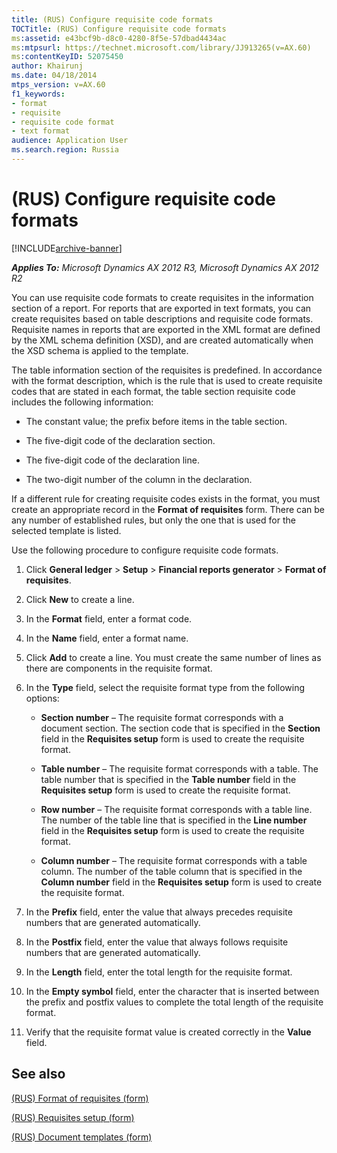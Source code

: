 ```yaml
---
title: (RUS) Configure requisite code formats
TOCTitle: (RUS) Configure requisite code formats
ms:assetid: e43bcf9b-d8c0-4280-8f5e-57dbad4434ac
ms:mtpsurl: https://technet.microsoft.com/library/JJ913265(v=AX.60)
ms:contentKeyID: 52075450
author: Khairunj
ms.date: 04/18/2014
mtps_version: v=AX.60
f1_keywords:
- format
- requisite
- requisite code format
- text format
audience: Application User
ms.search.region: Russia
---
```


# (RUS) Configure requisite code formats 


[!INCLUDE[archive-banner](includes/archive-banner.md)]


_**Applies To:** Microsoft Dynamics AX 2012 R3, Microsoft Dynamics AX 2012 R2_

You can use requisite code formats to create requisites in the information section of a report. For reports that are exported in text formats, you can create requisites based on table descriptions and requisite code formats. Requisite names in reports that are exported in the XML format are defined by the XML schema definition (XSD), and are created automatically when the XSD schema is applied to the template.

The table information section of the requisites is predefined. In accordance with the format description, which is the rule that is used to create requisite codes that are stated in each format, the table section requisite code includes the following information:

  - The constant value; the prefix before items in the table section.

  - The five-digit code of the declaration section.

  - The five-digit code of the declaration line.

  - The two-digit number of the column in the declaration.

If a different rule for creating requisite codes exists in the format, you must create an appropriate record in the **Format of requisites** form. There can be any number of established rules, but only the one that is used for the selected template is listed.

Use the following procedure to configure requisite code formats.

1.  Click **General ledger** \> **Setup** \> **Financial reports generator** \> **Format of requisites**.

2.  Click **New** to create a line.

3.  In the **Format** field, enter a format code.

4.  In the **Name** field, enter a format name.

5.  Click **Add** to create a line. You must create the same number of lines as there are components in the requisite format.

6.  In the **Type** field, select the requisite format type from the following options:
    
      - **Section number** – The requisite format corresponds with a document section. The section code that is specified in the **Section** field in the **Requisites setup** form is used to create the requisite format.
    
      - **Table number** – The requisite format corresponds with a table. The table number that is specified in the **Table number** field in the **Requisites setup** form is used to create the requisite format.
    
      - **Row number** – The requisite format corresponds with a table line. The number of the table line that is specified in the **Line number** field in the **Requisites setup** form is used to create the requisite format.
    
      - **Column number** – The requisite format corresponds with a table column. The number of the table column that is specified in the **Column number** field in the **Requisites setup** form is used to create the requisite format.

7.  In the **Prefix** field, enter the value that always precedes requisite numbers that are generated automatically.

8.  In the **Postfix** field, enter the value that always follows requisite numbers that are generated automatically.

9.  In the **Length** field, enter the total length for the requisite format.

10. In the **Empty symbol** field, enter the character that is inserted between the prefix and postfix values to complete the total length of the requisite format.

11. Verify that the requisite format value is created correctly in the **Value** field.

## See also

[(RUS) Format of requisites (form)](https://technet.microsoft.com/library/jj710737\(v=ax.60\))

[(RUS) Requisites setup (form)](https://technet.microsoft.com/library/jj710719\(v=ax.60\))

[(RUS) Document templates (form)](https://technet.microsoft.com/library/jj923585\(v=ax.60\))

  


